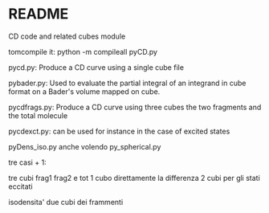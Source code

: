 # README #

CD code and related cubes module

tomcompile it: python -m compileall pyCD.py 

pycd.py: Produce a CD curve using a single cube file

pybader.py: Used to evaluate the partial integral of an 
            integrand in cube format on a Bader's volume mapped 
            on cube.

pycdfrags.py: Produce a CD curve using three cubes the two fragments 
              and the total molecule

pycdexct.py: can be used for instance in the case of excited states 

pyDens_iso.py
anche volendo py_spherical.py

tre casi + 1:

tre cubi frag1 frag2 e tot
1 cubo direttamente la differenza 
2 cubi per gli stati eccitati 

isodensita' due cubi dei frammenti 

